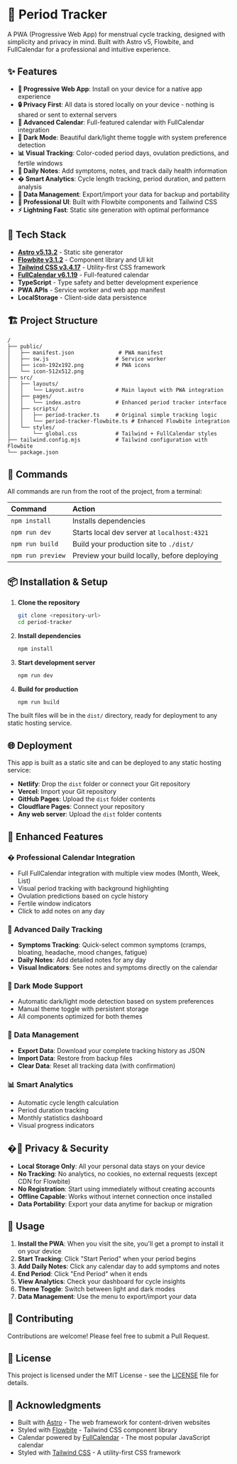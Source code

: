 # 🌸 Period Tracker

A PWA (Progressive Web App) for menstrual cycle tracking, designed with simplicity and privacy in mind. Built with Astro v5, Flowbite, and FullCalendar for a professional and intuitive experience.

## ✨ Features

- **📱 Progressive Web App**: Install on your device for a native app experience
- **🔒 Privacy First**: All data is stored locally on your device - nothing is shared or sent to external servers
- **📅 Advanced Calendar**: Full-featured calendar with FullCalendar integration
- **🌙 Dark Mode**: Beautiful dark/light theme toggle with system preference detection
- **📊 Visual Tracking**: Color-coded period days, ovulation predictions, and fertile windows
- **📝 Daily Notes**: Add symptoms, notes, and track daily health information
- **� Smart Analytics**: Cycle length tracking, period duration, and pattern analysis
- **💾 Data Management**: Export/import your data for backup and portability
- **🎨 Professional UI**: Built with Flowbite components and Tailwind CSS
- **⚡ Lightning Fast**: Static site generation with optimal performance

## 🚀 Tech Stack

- **[Astro v5.13.2](https://astro.build/)** - Static site generator
- **[Flowbite v3.1.2](https://flowbite.com/)** - Component library and UI kit
- **[Tailwind CSS v3.4.17](https://tailwindcss.com/)** - Utility-first CSS framework
- **[FullCalendar v6.1.19](https://fullcalendar.io/)** - Full-featured calendar
- **TypeScript** - Type safety and better development experience
- **PWA APIs** - Service worker and web app manifest
- **LocalStorage** - Client-side data persistence

## 🏗️ Project Structure

```text
/
├── public/
│   ├── manifest.json              # PWA manifest
│   ├── sw.js                     # Service worker
│   ├── icon-192x192.png          # PWA icons
│   └── icon-512x512.png          
├── src/
│   ├── layouts/
│   │   └── Layout.astro          # Main layout with PWA integration
│   ├── pages/
│   │   └── index.astro           # Enhanced period tracker interface
│   ├── scripts/
│   │   ├── period-tracker.ts     # Original simple tracking logic
│   │   └── period-tracker-flowbite.ts # Enhanced Flowbite integration
│   └── styles/
│       └── global.css            # Tailwind + FullCalendar styles
├── tailwind.config.mjs           # Tailwind configuration with Flowbite
└── package.json
```

## 🧞 Commands

All commands are run from the root of the project, from a terminal:

| Command                | Action                                           |
| :--------------------- | :----------------------------------------------- |
| `npm install`          | Installs dependencies                            |
| `npm run dev`          | Starts local dev server at `localhost:4321`     |
| `npm run build`        | Build your production site to `./dist/`         |
| `npm run preview`      | Preview your build locally, before deploying    |

## 📦 Installation & Setup

1. **Clone the repository**
   ```bash
   git clone <repository-url>
   cd period-tracker
   ```

2. **Install dependencies**
   ```bash
   npm install
   ```

3. **Start development server**
   ```bash
   npm run dev
   ```

4. **Build for production**
   ```bash
   npm run build
   ```

The built files will be in the `dist/` directory, ready for deployment to any static hosting service.

## 🌐 Deployment

This app is built as a static site and can be deployed to any static hosting service:

- **Netlify**: Drop the `dist` folder or connect your Git repository
- **Vercel**: Import your Git repository  
- **GitHub Pages**: Upload the `dist` folder contents
- **Cloudflare Pages**: Connect your repository
- **Any web server**: Upload the `dist` folder contents

## 🎯 Enhanced Features

### � **Professional Calendar Integration**
- Full FullCalendar integration with multiple view modes (Month, Week, List)
- Visual period tracking with background highlighting
- Ovulation predictions based on cycle history
- Fertile window indicators
- Click to add notes on any day

### 📝 **Advanced Daily Tracking**
- **Symptoms Tracking**: Quick-select common symptoms (cramps, bloating, headache, mood changes, fatigue)
- **Daily Notes**: Add detailed notes for any day
- **Visual Indicators**: See notes and symptoms directly on the calendar

### 🌙 **Dark Mode Support**
- Automatic dark/light mode detection based on system preferences
- Manual theme toggle with persistent storage
- All components optimized for both themes

### 💾 **Data Management**
- **Export Data**: Download your complete tracking history as JSON
- **Import Data**: Restore from backup files
- **Clear Data**: Reset all tracking data (with confirmation)

### 📊 **Smart Analytics**
- Automatic cycle length calculation
- Period duration tracking
- Monthly statistics dashboard
- Visual progress indicators

## �🔐 Privacy & Security

- **Local Storage Only**: All your personal data stays on your device
- **No Tracking**: No analytics, no cookies, no external requests (except CDN for Flowbite)
- **No Registration**: Start using immediately without creating accounts
- **Offline Capable**: Works without internet connection once installed
- **Data Portability**: Export your data anytime for backup or migration

## 🎯 Usage

1. **Install the PWA**: When you visit the site, you'll get a prompt to install it on your device
2. **Start Tracking**: Click "Start Period" when your period begins
3. **Add Daily Notes**: Click any calendar day to add symptoms and notes
4. **End Period**: Click "End Period" when it ends
5. **View Analytics**: Check your dashboard for cycle insights
6. **Theme Toggle**: Switch between light and dark modes
7. **Data Management**: Use the menu to export/import your data

## 🤝 Contributing

Contributions are welcome! Please feel free to submit a Pull Request.

## 📝 License

This project is licensed under the MIT License - see the [LICENSE](LICENSE) file for details.

## 🙏 Acknowledgments

- Built with [Astro](https://astro.build/) - The web framework for content-driven websites
- Styled with [Flowbite](https://flowbite.com/) - Tailwind CSS component library
- Calendar powered by [FullCalendar](https://fullcalendar.io/) - The most popular JavaScript calendar
- Styled with [Tailwind CSS](https://tailwindcss.com/) - A utility-first CSS framework

